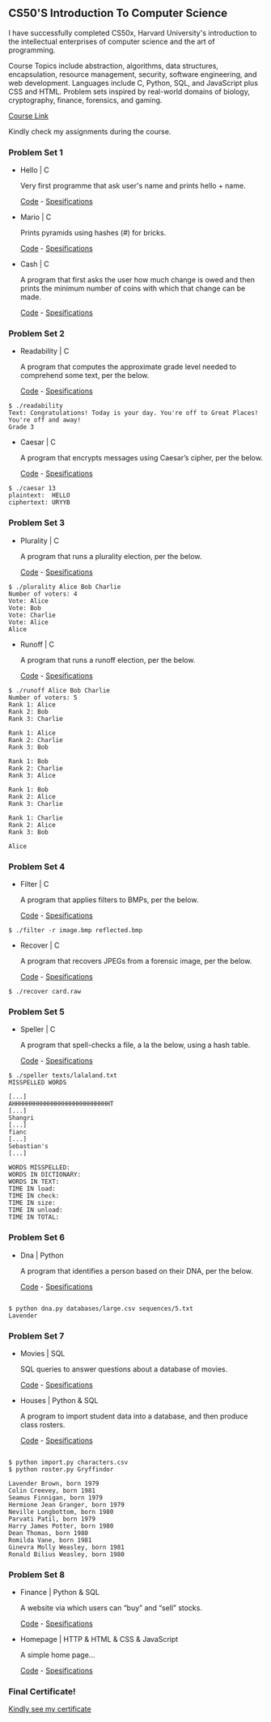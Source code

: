 ## CS50'S Introduction To Computer Science

I have successfully completed CS50x, Harvard University's introduction to the intellectual enterprises of computer science and the art of programming.

Course Topics include abstraction, algorithms, data structures, encapsulation, resource management, security, software engineering, and web development.
Languages include C, Python, SQL, and JavaScript plus CSS and HTML.
Problem sets inspired by real-world domains of biology, cryptography, finance, forensics, and gaming.

[Course Link](https://www.edx.org/course/cs50s-introduction-to-computer-science)

Kindly check my assignments during the course.


### Problem Set 1
- Hello | C

  Very first programme that ask user's name and prints hello + name.

  [Code](/pset1/hello) - [Spesifications](https://cs50.harvard.edu/x/2020/psets/1/hello/)

- Mario | C

  Prints pyramids using hashes (#) for bricks.

  [Code](/pset1/mario) - [Spesifications](https://cs50.harvard.edu/x/2020/psets/1/mario/less/)

- Cash | C

  A program that first asks the user how much change is owed and then prints the minimum number of coins with which that change can be made.

  [Code](/pset1/cash) - [Spesifications](https://cs50.harvard.edu/x/2020/psets/1/cash/)


### Problem Set 2
- Readability | C

  A program that computes the approximate grade level needed to comprehend some text, per the below.

  [Code](/pset2/readability) - [Spesifications](https://cs50.harvard.edu/x/2020/psets/2/readability/)

```console
$ ./readability
Text: Congratulations! Today is your day. You're off to Great Places! You're off and away!
Grade 3
```

- Caesar | C

  A program that encrypts messages using Caesar’s cipher, per the below.

  [Code](/pset2/caesar) - [Spesifications](https://cs50.harvard.edu/x/2020/psets/2/caesar/)

 ```console
$ ./caesar 13
plaintext:  HELLO
ciphertext: URYYB
```

### Problem Set 3
- Plurality | C

  A program that runs a plurality election, per the below.

  [Code](/pset3/plurality) - [Spesifications](https://cs50.harvard.edu/x/2020/psets/3/plurality/)

 ```console
$ ./plurality Alice Bob Charlie
Number of voters: 4
Vote: Alice
Vote: Bob
Vote: Charlie
Vote: Alice
Alice
```

- Runoff | C

  A program that runs a runoff election, per the below.

  [Code](/pset3/runoff) - [Spesifications](https://cs50.harvard.edu/x/2020/psets/3/runoff/)

 ```console
$ ./runoff Alice Bob Charlie
Number of voters: 5
Rank 1: Alice
Rank 2: Bob
Rank 3: Charlie

Rank 1: Alice
Rank 2: Charlie
Rank 3: Bob

Rank 1: Bob
Rank 2: Charlie
Rank 3: Alice

Rank 1: Bob
Rank 2: Alice
Rank 3: Charlie

Rank 1: Charlie
Rank 2: Alice
Rank 3: Bob

Alice
```

### Problem Set 4

- Filter | C

  A program that applies filters to BMPs, per the below.

  [Code](pset4/filter) - [Spesifications](https://cs50.harvard.edu/x/2020/psets/4/filter/less/)
 ```console
$ ./filter -r image.bmp reflected.bmp
```
- Recover | C

  A program that recovers JPEGs from a forensic image, per the below.

  [Code](pset4/recover) - [Spesifications](https://cs50.harvard.edu/x/2020/psets/4/recover/)
 ```console
$ ./recover card.raw
```

### Problem Set 5

- Speller | C

  A program that spell-checks a file, a la the below, using a hash table.

  [Code](pset5/speller) - [Spesifications](https://cs50.harvard.edu/x/2020/psets/5/speller/)

 ```console
$ ./speller texts/lalaland.txt
MISSPELLED WORDS

[...]
AHHHHHHHHHHHHHHHHHHHHHHHHHHHT
[...]
Shangri
[...]
fianc
[...]
Sebastian's
[...]

WORDS MISSPELLED:
WORDS IN DICTIONARY:
WORDS IN TEXT:
TIME IN load:
TIME IN check:
TIME IN size:
TIME IN unload:
TIME IN TOTAL:
```

### Problem Set 6

- Dna | Python

  A program that identifies a person based on their DNA, per the below.

  [Code](/pset6/dna) - [Spesifications](https://cs50.harvard.edu/x/2020/psets/6/dna/)
 ```console

$ python dna.py databases/large.csv sequences/5.txt
Lavender
```

### Problem Set 7

- Movies | SQL

  SQL queries to answer questions about a database of movies.

  [Code](/pset7/movies) - [Spesifications](https://cs50.harvard.edu/x/2020/psets/7/movies/)

- Houses | Python & SQL

  A program to import student data into a database, and then produce class rosters.

  [Code](/pset7/houses) - [Spesifications](https://cs50.harvard.edu/x/2020/psets/7/houses/)
 ```console

$ python import.py characters.csv
$ python roster.py Gryffindor

Lavender Brown, born 1979
Colin Creevey, born 1981
Seamus Finnigan, born 1979
Hermione Jean Granger, born 1979
Neville Longbottom, born 1980
Parvati Patil, born 1979
Harry James Potter, born 1980
Dean Thomas, born 1980
Romilda Vane, born 1981
Ginevra Molly Weasley, born 1981
Ronald Bilius Weasley, born 1980
```

### Problem Set 8

- Finance | Python & SQL

  A website via which users can “buy” and “sell” stocks.

  [Code](pset8/finance) - [Spesifications](https://cs50.harvard.edu/x/2020/tracks/web/finance/)

- Homepage |  HTTP & HTML & CSS & JavaScript

  A simple home page...

  [Code](pset8/homepage) - [Spesifications](https://cs50.harvard.edu/x/2020/tracks/web/homepage/)

### Final Certificate!
[Kindly see my certificate](https://courses.edx.org/certificates/59b30dad74c04d2a9e6d419e42094de9)

